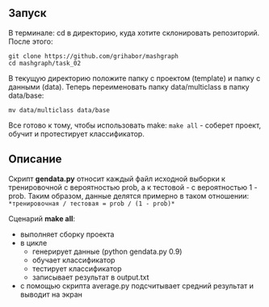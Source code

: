 ## Запуск
В терминале: 
cd в директорию, куда хотите склонировать репозиторий.
После этого:
```
git clone https://github.com/grihabor/mashgraph
cd mashgraph/task_02
```
В текущую директорию положите папку с проектом (template) и папку с данными (data).
Теперь переименовать папку data/multiclass в папку data/base:
```
mv data/multiclass data/base
```
Все готово к тому, чтобы использовать make: 
```make all``` - соберет проект, обучит и протестирует классификатор.

## Описание
Скрипт **gendata.py** <prob> относит каждый файл исходной выборки к тренировочной с вероятностью prob, а к тестовой - с вероятностью 1 - prob. Таким образом, данные делятся примерно в таком отношении:  
```*тренировочная / тестовая = prob / (1 - prob)*```
  
Cценарий **make all**:
  * выполняет сборку проекта
  * в цикле 
    - генерирует данные (python gendata.py 0.9)
    - обучает классификатор
    - тестирует классификатор
    - записывает результат в output.txt
  * с помощью скрипта average.py подсчитывает средний результат и выводит на экран
